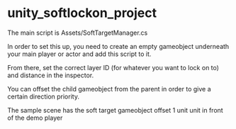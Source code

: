 # unity_softlockon_project

The main script is Assets/SoftTargetManager.cs

In order to set this up, you need to create an empty gameobject underneath your main player or actor and add this script to it. 

From there, set the correct layer ID (for whatever you want to lock on to) and distance in the inspector.

You can offset the child gameobject from the parent in order to give a certain direction priority. 

The sample scene has the soft target gameobject offset 1 unit unit in front of the demo player
